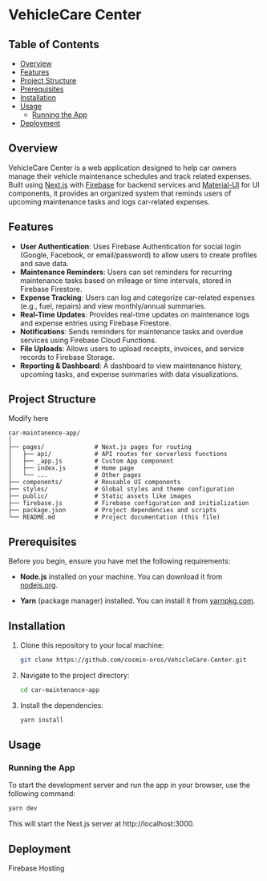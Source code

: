 # VehicleCare Center

## Table of Contents
- [Overview](#overview)
- [Features](#features)
- [Project Structure](#project-structure)
- [Prerequisites](#prerequisites)
- [Installation](#installation)
- [Usage](#usage)
  - [Running the App](#running-the-app)
- [Deployment](#deployment)

## Overview

VehicleCare Center is a web application designed to help car owners manage their vehicle maintenance schedules and track related expenses. Built using [Next.js](https://nextjs.org/) with [Firebase](https://firebase.google.com/) for backend services and [Material-UI](https://mui.com/) for UI components, it provides an organized system that reminds users of upcoming maintenance tasks and logs car-related expenses.

## Features

- **User Authentication**: Uses Firebase Authentication for social login (Google, Facebook, or email/password) to allow users to create profiles and save data.
- **Maintenance Reminders**: Users can set reminders for recurring maintenance tasks based on mileage or time intervals, stored in Firebase Firestore.
- **Expense Tracking**: Users can log and categorize car-related expenses (e.g., fuel, repairs) and view monthly/annual summaries.
- **Real-Time Updates**: Provides real-time updates on maintenance logs and expense entries using Firebase Firestore.
- **Notifications**: Sends reminders for maintenance tasks and overdue services using Firebase Cloud Functions.
- **File Uploads**: Allows users to upload receipts, invoices, and service records to Firebase Storage.
- **Reporting & Dashboard**: A dashboard to view maintenance history, upcoming tasks, and expense summaries with data visualizations.

## Project Structure

Modify here
```plaintext
car-maintanence-app/
│
├── pages/              # Next.js pages for routing
│   ├── api/            # API routes for serverless functions
│   ├── _app.js         # Custom App component
│   ├── index.js        # Home page
│   └── ...             # Other pages
├── components/         # Reusable UI components
├── styles/             # Global styles and theme configuration
├── public/             # Static assets like images
├── firebase.js         # Firebase configuration and initialization
├── package.json        # Project dependencies and scripts
└── README.md           # Project documentation (this file)
```

## Prerequisites

Before you begin, ensure you have met the following requirements:

- **Node.js** installed on your machine. You can download it from [nodejs.org](https://nodejs.org).

- **Yarn** (package manager) installed. You can install it from [yarnpkg.com](https://yarnpkg.com).

## Installation

1. Clone this repository to your local machine:

    ```bash
    git clone https://github.com/cosmin-oros/VehicleCare-Center.git
    ```

2. Navigate to the project directory:

    ```bash
    cd car-maintenance-app
    ```

3. Install the dependencies:

    ```bash
    yarn install
    ```

## Usage

### Running the App

To start the development server and run the app in your browser, use the following command:

```bash
yarn dev
```

This will start the Next.js server at http://localhost:3000.

## Deployment

Firebase Hosting

